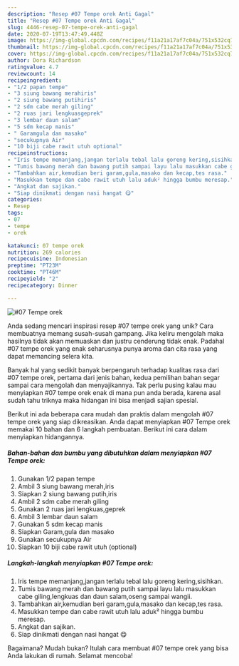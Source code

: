 ```yaml
---
description: "Resep #07 Tempe orek Anti Gagal"
title: "Resep #07 Tempe orek Anti Gagal"
slug: 4446-resep-07-tempe-orek-anti-gagal
date: 2020-07-19T13:47:49.448Z
image: https://img-global.cpcdn.com/recipes/f11a21a17af7c04a/751x532cq70/07-tempe-orek-foto-resep-utama.jpg
thumbnail: https://img-global.cpcdn.com/recipes/f11a21a17af7c04a/751x532cq70/07-tempe-orek-foto-resep-utama.jpg
cover: https://img-global.cpcdn.com/recipes/f11a21a17af7c04a/751x532cq70/07-tempe-orek-foto-resep-utama.jpg
author: Dora Richardson
ratingvalue: 4.7
reviewcount: 14
recipeingredient:
- "1/2 papan tempe"
- "3 siung bawang merahiris"
- "2 siung bawang putihiris"
- "2 sdm cabe merah giling"
- "2 ruas jari lengkuasgeprek"
- "3 lembar daun salam"
- "5 sdm kecap manis"
- " Garamgula dan masako"
- "secukupnya Air"
- "10 biji cabe rawit utuh optional"
recipeinstructions:
- "Iris tempe memanjang,jangan terlalu tebal lalu goreng kering,sisihkan."
- "Tumis bawang merah dan bawang putih sampai layu lalu masukkan cabe giling,lengkuas dan daun salam,oseng sampai wangii."
- "Tambahkan air,kemudian beri garam,gula,masako dan kecap,tes rasa."
- "Masukkan tempe dan cabe rawit utuh lalu aduk² hingga bumbu meresap."
- "Angkat dan sajikan."
- "Siap dinikmati dengan nasi hangat 😋"
categories:
- Resep
tags:
- 07
- tempe
- orek

katakunci: 07 tempe orek 
nutrition: 269 calories
recipecuisine: Indonesian
preptime: "PT23M"
cooktime: "PT46M"
recipeyield: "2"
recipecategory: Dinner

---
```



![#07 Tempe orek](https://img-global.cpcdn.com/recipes/f11a21a17af7c04a/751x532cq70/07-tempe-orek-foto-resep-utama.jpg)

Anda sedang mencari inspirasi resep #07 tempe orek yang unik? Cara membuatnya memang susah-susah gampang. Jika keliru mengolah maka hasilnya tidak akan memuaskan dan justru cenderung tidak enak. Padahal #07 tempe orek yang enak seharusnya punya aroma dan cita rasa yang dapat memancing selera kita.



Banyak hal yang sedikit banyak berpengaruh terhadap kualitas rasa dari #07 tempe orek, pertama dari jenis bahan, kedua pemilihan bahan segar sampai cara mengolah dan menyajikannya. Tak perlu pusing kalau mau menyiapkan #07 tempe orek enak di mana pun anda berada, karena asal sudah tahu triknya maka hidangan ini bisa menjadi sajian spesial.


Berikut ini ada beberapa cara mudah dan praktis dalam mengolah #07 tempe orek yang siap dikreasikan. Anda dapat menyiapkan #07 Tempe orek memakai 10 bahan dan 6 langkah pembuatan. Berikut ini cara dalam menyiapkan hidangannya.

<!--inarticleads1-->

##### Bahan-bahan dan bumbu yang dibutuhkan dalam menyiapkan #07 Tempe orek:

1. Gunakan 1/2 papan tempe
1. Ambil 3 siung bawang merah,iris
1. Siapkan 2 siung bawang putih,iris
1. Ambil 2 sdm cabe merah giling
1. Gunakan 2 ruas jari lengkuas,geprek
1. Ambil 3 lembar daun salam
1. Gunakan 5 sdm kecap manis
1. Siapkan  Garam,gula dan masako
1. Gunakan secukupnya Air
1. Siapkan 10 biji cabe rawit utuh (optional)




<!--inarticleads2-->

##### Langkah-langkah menyiapkan #07 Tempe orek:

1. Iris tempe memanjang,jangan terlalu tebal lalu goreng kering,sisihkan.
1. Tumis bawang merah dan bawang putih sampai layu lalu masukkan cabe giling,lengkuas dan daun salam,oseng sampai wangii.
1. Tambahkan air,kemudian beri garam,gula,masako dan kecap,tes rasa.
1. Masukkan tempe dan cabe rawit utuh lalu aduk² hingga bumbu meresap.
1. Angkat dan sajikan.
1. Siap dinikmati dengan nasi hangat 😋




Bagaimana? Mudah bukan? Itulah cara membuat #07 tempe orek yang bisa Anda lakukan di rumah. Selamat mencoba!
